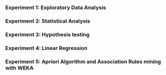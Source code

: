 ### Experiment 1: Exploratory Data Analysis

### Experiment 2: Statistical Analysis

### Experiment 3: Hypothesis testing

### Experiment 4: Linear Regression

### Experiment 5: Apriori Algorithm and Association Rules mining with WEKA
